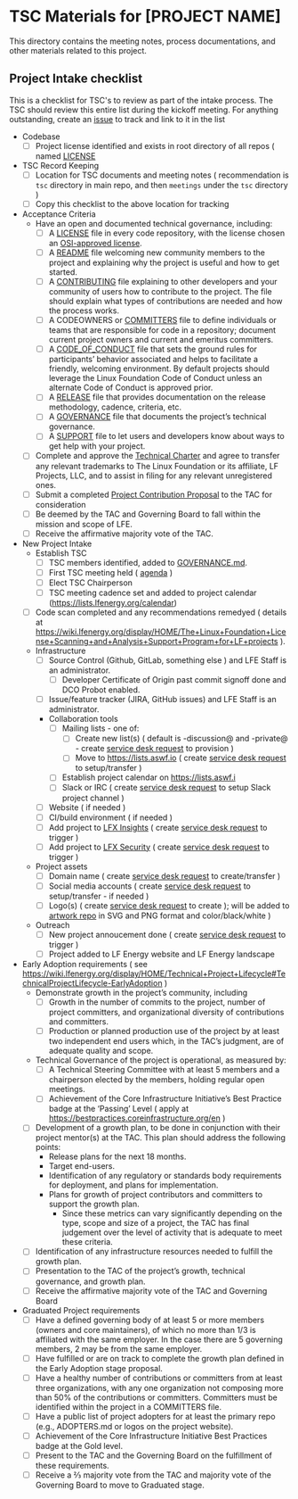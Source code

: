 # TSC Materials for [PROJECT NAME]

This directory contains the meeting notes, process documentations, and other materials related to this project.

## Project Intake checklist

This is a checklist for TSC's to review as part of the intake process. The TSC should review this entire list during the kickoff meeting. For anything outstanding, create an [issue](../issues) to track and link to it in the list

- Codebase
	- [ ] Project license identified and exists in root directory of all repos ( named [LICENSE](../LICENSE)
- TSC Record Keeping
	- [ ] Location for TSC documents and meeting notes ( recommendation is ```tsc``` directory in main repo, and then ```meetings``` under the ```tsc``` directory )
	- [ ] Copy this checklist to the above location for tracking
- Acceptance Criteria
	- Have an open and documented technical governance, including:
		- [ ] A [LICENSE](../LICENSE) file in every code repository, with the license chosen an [OSI-approved license](https://opensource.org/licenses).
		- [ ] A [README](../README.md) file welcoming new community members to the project and explaining why the project is useful and how to get started.
		- [ ] A [CONTRIBUTING](../CONTRIBUTING.md) file explaining to other developers and your community of users how to contribute to the project. The file should explain what types of contributions are needed and how the process works.
		- [ ] A CODEOWNERS or [COMMITTERS](../COMMITTERS.csv) file to define individuals or teams that are responsible for code in a repository; document current project owners and current and emeritus committers. 
		- [ ] A [CODE_OF_CONDUCT](../CODE_OF_CONDUCT.md) file that sets the ground rules for participants’ behavior associated and helps to facilitate a friendly, welcoming environment. By default projects should leverage the Linux Foundation Code of Conduct unless an alternate Code of Conduct is approved prior.
		- [ ] A [RELEASE](../RELEASE.md) file that provides documentation on the release methodology, cadence, criteria, etc.
		- [ ] A [GOVERNANCE](../GOVERNANCE.md) file that documents the project’s technical governance.
		- [ ] A [SUPPORT](../SUPPORT.md) file to let users and developers know about ways to get help with your project.
	- [ ] Complete and approve the [Technical Charter](CHARTER.md) and agree to transfer any relevant trademarks to The Linux Foundation or its affiliate, LF Projects, LLC, and to assist in filing for any relevant unregistered ones.
	- [ ] Submit a completed [Project Contribution Proposal](https://wiki.lfenergy.org/display/HOME/New+Project+Proposals+Process) to the TAC for consideration
	- [ ] Be deemed by the TAC and Governing Board to fall within the mission and scope of LFE. 
	- [ ] Receive the affirmative majority vote of the TAC.
- New Project Intake
	- Establish TSC
		- [ ] TSC members identified, added to [GOVERNANCE.md](../GOVERNANCE.md).
		- [ ] First TSC meeting held ( [agenda](meetings/initial-meeting-agenda.md) )
		- [ ] Elect TSC Chairperson
		- [ ] TSC meeting cadence set and added to project calendar (https://lists.lfenergy.org/calendar)
	- [ ] Code scan completed and any recommendations remedyed ( details at https://wiki.lfenergy.org/display/HOME/The+Linux+Foundation+License+Scanning+and+Analysis+Support+Program+for+LF+projects ).
	- Infrastructure
		- [ ] Source Control (Github, GitLab, something else ) and LFE Staff is an administrator.	
			- [ ] Developer Certificate of Origin past commit signoff done and DCO Probot enabled.
		- [ ] Issue/feature tracker (JIRA, GitHub issues)	and LFE Staff is an administrator.
		- Collaboration tools 
			- [ ] Mailing lists - one of: 
				- [ ] Create new list(s) ( default is -discussion@ and -private@ - create [service desk request] to provision ) 
				- [ ] Move to https://lists.aswf.io ( create [service desk request] to setup/transfer )
			- [ ] Establish project calendar on https://lists.aswf.i
			- [ ] Slack or IRC ( create [service desk request] to setup Slack project channel )
		- [ ] Website ( if needed )
		- [ ] CI/build environment ( if needed )
		- [ ] Add project to [LFX Insights](https://insights.lfx.linuxfoundation.org/) ( create [service desk request] to trigger )
		- [ ] Add project to [LFX Security](https://security.lfx.linuxfoundation.org/) ( create [service desk request] to trigger )
	- Project assets
		- [ ] Domain name ( create [service desk request] to create/transfer )
		- [ ] Social media accounts ( create [service desk request] to setup/transfer - if needed )
		- [ ] Logo(s)	( create [service desk request] to create ); will be added to [artwork repo](https://artwork.lfenergy.org) in SVG and PNG format and color/black/white )
	- Outreach
		- [ ] New project annoucement done ( create [service desk request] to trigger )
		- [ ] Project added to LF Energy website and LF Energy landscape
- Early Adoption requirements ( see https://wiki.lfenergy.org/display/HOME/Technical+Project+Lifecycle#TechnicalProjectLifecycle-EarlyAdoption )
  - Demonstrate growth in the project’s community, including
 	- [ ] Growth in the number of commits to the project, number of project committers, and organizational diversity of contributions and committers.
 	- [ ] Production or planned production use of the project by at least two independent end users which, in the TAC’s judgment, are of adequate quality and scope.
  - Technical Governance of the project is operational, as measured by:
 	- [ ] A Technical Steering Committee with at least 5 members and a chairperson elected by the members, holding regular open meetings.
 	- [ ] Achievement of the Core Infrastructure Initiative’s Best Practice badge at the ‘Passing’ Level ( apply at https://bestpractices.coreinfrastructure.org/en )
  - [ ] Development of a growth plan, to be done in conjunction with their project mentor(s) at the TAC. This plan should address the following points:
 	- Release plans for the next 18 months.
 	- Target end-users.
 	- Identification of any regulatory or standards body requirements for deployment, and plans for implementation.
 	- Plans for growth of project contributors and committers to support the growth plan.
		- Since these metrics can vary significantly depending on the type, scope and size of a project, the TAC has final judgement over the level of activity that is adequate to meet these criteria.
  - [ ] Identification of any infrastructure resources needed to fulfill the growth plan.
  - [ ] Presentation to the TAC of the project’s growth, technical governance, and growth plan.
  - [ ] Receive the affirmative majority vote of the TAC and Governing Board
- Graduated Project requirements	
  - [ ] Have a defined governing body of at least 5 or more members (owners and core maintainers), of which no more than 1/3 is affiliated with the same employer. In the case there are 5 governing members, 2 may be from the same employer.
  - [ ] Have fulfilled or are on track to complete the growth plan defined in the Early Adoption stage proposal.
  - [ ] Have a healthy number of contributions or committers from at least three organizations, with any one organization not composing more than 50% of the contributions or committers. Committers must be identified within the project in a COMMITTERS file.
  - [ ] Have a public list of project adopters for at least the primary repo (e.g., ADOPTERS.md or logos on the project website).
  - [ ] Achievement of the Core Infrastructure Initiative Best Practices badge at the Gold level.
  - [ ] Present to the TAC and the Governing Board on the fulfillment of these requirements.
  - [ ] Receive a ⅔ majority vote from the TAC and majority vote of the Governing Board to move to Graduated stage. 

[service desk request]: https://github.com/lf-energy/foundation/issues/new/choose
